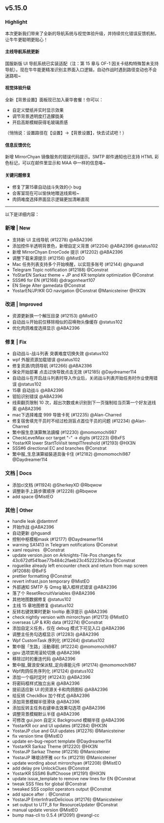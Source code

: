## v5.15.0

### Highlight

本次更新我们带来了全新的导航系统与视觉体验升级，并持续优化错误反馈机制，让牛牛更聪明更贴心！

#### 主线导航系统更新

国服新版 UI 导航系统已实装适配（注：第 15 章与 OF-1 因关卡结构特殊暂未支持导航）。现在牛牛能更精准识别主界面入口逻辑，自动作战时遇到路径变动也不会迷路啦~

#### 视觉体验升级

全新【背景设置】面板现已加入豪华套餐！你可以：

- 自定义壁纸并实时显示效果
- 调节背景透明度打造朦胧美
- 开启高斯模糊获得毛玻璃质感

（悄悄说：设置路径在【设置】→【背景设置】，快去试试吧！）

#### 信息反馈优化

新增 MirrorChyan 镜像服务的错误代码提示。SMTP 邮件通知也已支持 HTML 彩色标记，可以在邮件里显示和 MAA 中一样的信息咯~

#### 关键问题修复

- 修复了第15章自动战斗失效的小 bug
- 会客室现在可以愉快地赠送线索啦~
- 肉鸽难度选择界面显示逻辑更加清晰直观

----

以下是详细内容：

### 新增 | New

* 支持新 UI 主线导航 (#12278) @ABA2396
* 添加控件半透明背景色，新增自定义背景 (#12204) @ABA2396 @status102
* 新增 MirrorChyan ErrorCode 提示 (#12202) @ABA2396
* 调整下载来源提示 (#12156) @MistEO
* Mac 任务列表支持多个开始唤醒，以实现多账号 (#12144) @hguandl
* Telegram Topic notification (#12188) @Constrat
* YoStarEN Sarkaz theme + JP and KR template optimization @Constrat
* SSS#6 for EN (#12168) @dragonheart107
* EN Siege Alter gamedata @Constrat
* YostarEN/JP/KR GO navigation @Constrat @Manicsteiner @HX3N

### 改进 | Improved

* 资源更新换一个解压目录 (#12153) @MistEO
* 自动战斗开始前仅移除相似的召唤物头像缓存 @status102
* 优化肉鸽难度选择显示 @ABA2396

### 修复 | Fix

* 自动战斗-战斗列表 突袭难度切换失效 @status102
* wpf 外服资源加载错误 @status102
* 修复资源/肉鸽导航 (#12266) @ABA2396
* 保全开始部署 点击过快导致点击无效 (#12185) @Daydreamer114
* 自动战斗在开启战斗列表时导入作业后，关闭战斗列表开始任务时作业使用错误 @status102
* 15章 自动战斗 @ABA2396
* 钼铅识别错误 @ABA2396
* 线索翻页限制 10 次，超出次数或未识别到下一页强制给当页第一个好友送线索 @ABA2396
* mac下选择难度 999 导致卡死 (#12235) @Alan-Charred
* 修复宿舍填充干员时不经过检测盲点首位干员的问题 (#12234) @Alan-Charred
* 繁中服生息演算無法讀檔 (#12230) @momomochi987
* CheckLevelMax ocr target "-" -> digits (#12223) @BxFS
* YostarKR lower StartToVisit templThreshold (#12193) @HX3N
* SSS#6 directional EC and branches @Constrat
* 繁中服_生息演算組裝道具後卡住 (#12182) @momomochi987 @Daydreamer114

### 文档 | Docs

* 添加ci文档 (#11924) @SherkeyXD @Rbqwow
* 调整新手上路步骤顺序 (#12228) @Rbqwow
* add space @MistEO

### 其他 | Other

* handle leak @dantmnf
* 开始作战 @ABA2396
* 自动更新 @hguandl
* 控制中枢模板mask (#12177) @Daydreamer114
* warning SA1413 in Telegram notifications @Constrat
* xaml requires &#160; @Constrat
* update version.json on Arknights-Tile-Pos changes fix 43c672df541bae77b484c2faeb23c4522230e3ca @Constrat
* roguelike already left encounter check and return from map screen (#12088) @BxFS
* prettier formatting @Constrat
* revert infrast.json temporary @MistEO
* 外部通知 SMTP 与 Qmsg 输入框样式错误 @ABA2396
* 落了个 ResetRecruitVariables @ABA2396
* 其他地图数据修复 @status102
* 主线 15 章地图修复 @status102
* 反转右键效果时更新 tooltip 悬浮提示 @ABA2396
* check nightly version with mirrorchyan (#12173) @MistEO
* overseas (JP & KR) data (#12274) @Constrat
* 添加自定义任务，仅在 debug 模式下可见入口 @ABA2396
* 调整主任务勾选框显示 (#12283) @ABA2396
* Wpf CustomTask 序列化 (#12264) @status102
* 繁中服「生路」活動導航 (#12224) @momomochi987
* gpu 选项禁用滚轮切换 @ABA2396
* 移除过时的重连代码 @ABA2396
* 繁中服_聲浪安保派駐_定向導能元件 (#12174) @momomochi987
* Wpf肉鸽任务序列化 (#12124) @status102
* 添加一个临时定时 (#12243) @ABA2396
* 将密码框样式独立出来 @ABA2396
* 提前适应新 UI 的资源关卡和肉鸽图标 @ABA2396
* 给反转 CheckBox 加个样式 @ABA2396
* 添加背景模糊半径滑块 @ABA2396
* 添加反转主任务右键单击效果勾选项 @ABA2396
* 调整背景模糊默认半径 @ABA2396
* 可修改 gui.json 自定义 Background 模糊半径 @ABA2396
* YostarKR ocr and UI updates (#12284) @HX3N
* YostarJP clue and GUI updates (#12276) @Manicsteiner
* fix version time @MistEO
* update en-bug-report template @Daydreamer114
* YostarKR Sarkaz Theme (#12220) @HX3N
* YostarJP Sarkaz Theme (#12216) @Manicsteiner
* YostarJP 琳琅诗怀雅 ocr fix (#12219) @Manicsteiner
* update wording about mirrorchyan (#12208) @MistEO
* add delay pre UnlockClues @Constrat
* YostarKR SSS#6 BuffChoose (#12191) @HX3N
* update issue_template to remove new lines for EN @Constrat
* tweak SSS files for global @Constrat
* tweaked SSS copilot operators output @Constrat
* add space after `:` @Constrat
* YostarJP EnterInfrastDelicious (#12176) @Manicsteiner
* set output to UTF_8 for ResourceUpdater @Constrat
* manual update version @MistEO
* bump maa-cli to 0.5.4 (#12091) @wangl-cc
